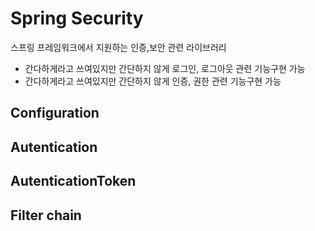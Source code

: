 # Spring Security

스프링 프레임워크에서 지원하는 인증,보안 관련 라이브러리

* 간다하게라고 쓰여있지만 간단하지 않게 로그인, 로그아웃 관련 기능구현 가능
* 간다하게라고 쓰여있지만 간단하지 않게 인증, 권한 관련 기능구현 가능

## Configuration

## Autentication

## AutenticationToken

## Filter chain